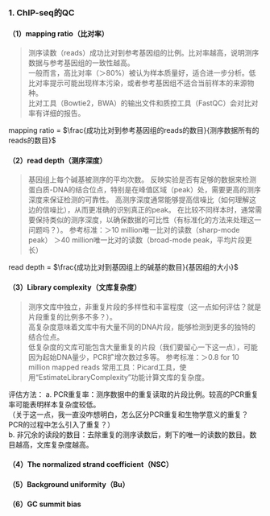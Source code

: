 ### 1. ChIP-seq的QC

#### （1）mapping ratio（比对率）
> 测序读数（reads）成功比对到参考基因组的比例。比对率越高，说明测序数据与参考基因组的一致性越高。  
> 一般而言，高比对率（＞80%）被认为样本质量好，适合进一步分析。低比对率提示可能出现样本污染，或者参考基因组不适合当前样本的来源物种。  
> 比对工具（Bowtie2，BWA）的输出文件和质控工具（FastQC）会对比对率有详细的报告。

mapping ratio = $\frac{成功比对到参考基因组的reads的数目}{测序数据所有的reads的数目}$



#### （2）read depth（测序深度）
> 基因组上每个碱基被测序的平均次数。
> 反映实验是否有足够的数据来检测蛋白质-DNA的结合位点，特别是在峰值区域（peak）处，需要更高的测序深度来保证检测的可靠性。
> 高测序深度通常能够提高信噪比（如何理解这边的信噪比），从而更准确的识别真正的peak。
> 在比较不同样本时，通常需要保持类似的测序深度，以确保数据的可比性（有标准化的方法来处理这一问题吗？）。
> 参考标准：＞10 million唯一比对的读数（sharp-mode peak）
>           ＞40 million唯一比对的读数（broad-mode peak，平均片段更长）

read depth = $\frac{成功比对到基因组上的碱基的数目}{基因组的大小}$




#### （3）Library complexity（文库复杂度）
> 测序文库中独立，非重复片段的多样性和丰富程度（这一点如何评估？就是片段重复的比例多不多？）。  
> 高复杂度意味着文库中有大量不同的DNA片段，能够检测到更多的独特的结合位点。  
> 低复杂度的文库可能包含大量重复的片段（我们要留心一下这一点），可能因为起始DNA量少，PCR扩增次数过多等。
> 参考标准：＞0.8 for 10 million mapped reads
> 常用工具：Picard工具，使用“EstimateLibraryComplexity”功能计算文库的复杂度。  


评估方法：
a. PCR重复率：测序数据中的重复读取的片段比例。较高的PCR重复率可能表明样本复杂度较低。  
（关于这一点，我一直没咋想明白，怎么区分PCR重复和生物学意义的重复？PCR的过程中怎么引入了重复？）  
b. 非冗余的读段的数目：去除重复的测序读数后，剩下的唯一的读数的数目。数目越高，文库复杂度越高。


#### （4）The normalized strand coefficient（NSC）




#### （5）Background uniformity（Bu）

#### （6）GC summit bias
